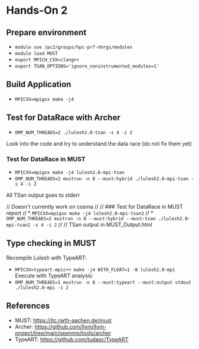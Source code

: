 # Hands-On 2
## Prepare environment
* `module use /pc2/groups/hpc-prf-nhrgs/modules`
* `module load MUST`
* `export MPICH_CXX=clang++`
* `export TSAN_OPTIONS='ignore_noninstrumented_modules=1'`

## Build Application
* `MPICXX=mpigxx make -j4`

## Test for DataRace with Archer
* `OMP_NUM_THREADS=2 ./lulesh2.0-tsan -s 4 -i 2`

Look into the code and try to understand the data race (do not fix them yet)

### Test for DataRace in MUST
* `MPICXX=mpigxx make -j4 lulesh2.0-mpi-tsan`
* `OMP_NUM_THREADS=2 mustrun -n 8 --must:hybrid ./lulesh2.0-mpi-tsan -s 4 -i 2`

All TSan output goes to stderr

// Doesn't currently work on cosma
//
// ### Test for DataRace in MUST report
// * `MPICXX=mpigxx make -j4 lulesh2.0-mpi-tsan2`
// * `OMP_NUM_THREADS=2 mustrun -n 8 --must:hybrid --must:tsan ./lulesh2.0-mpi-tsan2 -s 4 -i 2`
// 
// TSan output in MUST_Output.html

## Type checking in MUST
Recompile Lulesh with TypeART:
* `MPICXX=typeart-mpic++ make -j4 WITH_FLOAT=1 -B lulesh2.0-mpi`
Execute with TypeART analysis:
* `OMP_NUM_THREADS=1 mustrun -n 8 --must:typeart --must:output stdout ./lulesh2.0-mpi -i 2`



## References
* MUST: https://itc.rwth-aachen.de/must
* Archer: https://github.com/llvm/llvm-project/tree/main/openmp/tools/archer
* TypeART: https://github.com/tudasc/TypeART